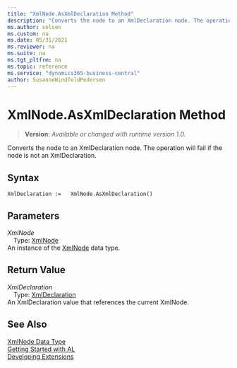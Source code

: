 ```yaml
---
title: "XmlNode.AsXmlDeclaration Method"
description: "Converts the node to an XmlDeclaration node. The operation will fail if the node is not an XmlDeclaration."
ms.author: solsen
ms.custom: na
ms.date: 05/31/2021
ms.reviewer: na
ms.suite: na
ms.tgt_pltfrm: na
ms.topic: reference
ms.service: "dynamics365-business-central"
author: SusanneWindfeldPedersen
---
```

[//]: # (START>DO_NOT_EDIT)
[//]: # (IMPORTANT:Do not edit any of the content between here and the END>DO_NOT_EDIT.)
[//]: # (Any modifications should be made in the .xml files in the ModernDev repo.)
# XmlNode.AsXmlDeclaration Method
> **Version**: _Available or changed with runtime version 1.0._

Converts the node to an XmlDeclaration node. The operation will fail if the node is not an XmlDeclaration.


## Syntax
```
XmlDeclaration :=   XmlNode.AsXmlDeclaration()
```

## Parameters
*XmlNode*  
&emsp;Type: [XmlNode](xmlnode-data-type.md)  
An instance of the [XmlNode](xmlnode-data-type.md) data type.  

## Return Value
*XmlDeclaration*  
&emsp;Type: [XmlDeclaration](../xmldeclaration/xmldeclaration-data-type.md)  
An XmlDeclaration value that references the current XmlNode.


[//]: # (IMPORTANT: END>DO_NOT_EDIT)
## See Also
[XmlNode Data Type](xmlnode-data-type.md)  
[Getting Started with AL](../../devenv-get-started.md)  
[Developing Extensions](../../devenv-dev-overview.md)